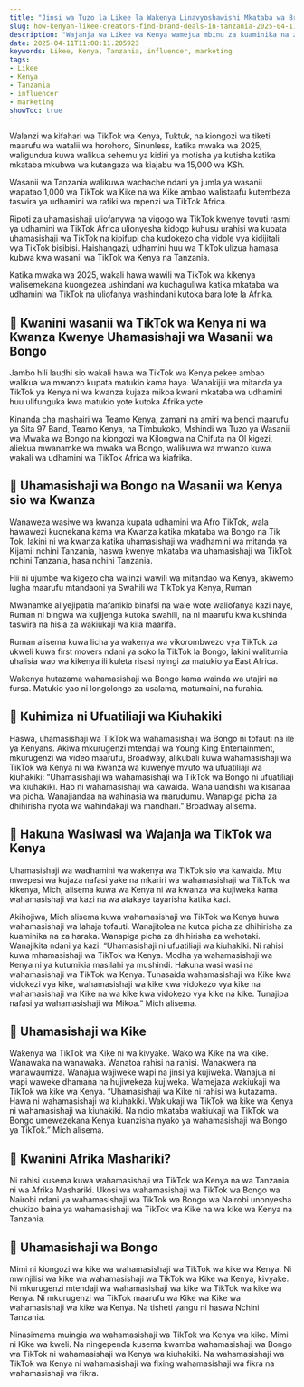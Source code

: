 ```yaml
---
title: "Jinsi wa Tuzo la Likee la Wakenya Linavyoshawishi Mkataba wa Brand na Wasanii wa Tanania"
slug: how-kenyan-likee-creators-find-brand-deals-in-tanzania-2025-04-11
description: "Wajanja wa Likee wa Kenya wamejua mbinu za kuaminika na za haraka kupata mkataba wa uaminifu wa kipande cha kutosha cha brand na wasanii wa Tanzania."
date: 2025-04-11T11:08:11.205923
keywords: Likee, Kenya, Tanzania, influencer, marketing
tags:
- Likee
- Kenya
- Tanzania
- influencer
- marketing
showToc: true
---
```


Walanzi wa kifahari wa TikTok wa Kenya, Tuktuk, na kiongozi wa tiketi maarufu wa watalii wa horohoro, Sinunless, katika mwaka wa 2025, waligundua kuwa walikua sehemu ya kidiri ya motisha ya kutisha katika mkataba mkubwa wa kutangaza wa kiajabu wa 15,000 wa KSh. 

Wasanii wa Tanzania walikuwa wachache ndani ya jumla ya wasanii wapatao 1,000 wa TikTok wa Kike na wa Kike ambao walistaafu kutembeza taswira ya udhamini wa rafiki wa mpenzi wa TikTok Africa.  

Ripoti za uhamasishaji uliofanywa na vigogo wa TikTok kwenye tovuti rasmi ya udhamini wa  TikTok Africa ulionyesha kidogo kuhusu urahisi wa kupata uhamasishaji wa TikTok na kipifupi cha kudokezo cha vidole vya  kidijitali vya TikTok bisibisi. Haishangazi, udhamini huu wa TikTok ulizua hamasa kubwa kwa wasanii wa TikTok wa Kenya na Tanzania.

Katika mwaka wa 2025, wakali hawa wawili wa TikTok wa kikenya walisemekana kuongezea ushindani wa kuchaguliwa katika mkataba wa udhamini wa TikTok na uliofanya washindani kutoka bara lote la Afrika. 


## 📢 Kwanini wasanii wa TikTok wa Kenya ni wa Kwanza Kwenye Uhamasishaji wa Wasanii wa Bongo

Jambo hili laudhi sio wakali hawa wa TikTok wa Kenya pekee ambao walikua wa mwanzo kupata matukio kama haya. Wanakijiji wa mitanda ya TikTok ya Kenya ni wa kwanza kujaza mikoa kwani mkataba wa udhamini huu ulifunguka kwa matukio yote kutoka Afrika yote.

Kinanda cha mashairi wa Teamo Kenya, zamani na amiri wa bendi maarufu ya  Sita 97 Band, Teamo Kenya, na Timbukoko, Mshindi wa Tuzo ya Wasanii wa Mwaka wa Bongo na kiongozi wa Kilongwa na Chifuta na Ol kigezi, aliekua mwanamke wa mwaka wa Bongo, walikuwa wa mwanzo kuwa wakali wa udhamini wa TikTok Africa wa kiafrika. 


## 📢 Uhamasishaji wa Bongo na Wasanii wa Kenya sio wa Kwanza

Wanaweza wasiwe wa kwanza kupata udhamini wa Afro TikTok, wala hawawezi kuonekana kama wa Kwanza katika  mkataba wa Bongo na Tik Tok, lakini ni wa kwanza katika  uhamasishaji wa wadhamini wa mitanda ya Kijamii nchini Tanzania, haswa kwenye mkataba wa uhamasishaji wa TikTok nchini Tanzania, hasa nchini Tanzania. 

Hii ni ujumbe wa kigezo cha walinzi  wawili wa mitandao wa Kenya, akiwemo lugha maarufu mtandaoni ya Swahili wa TikTok ya Kenya,  Ruman

Mwanamke aliyejipatia mafanikio binafsi na wale wote waliofanya kazi naye, Ruman ni bingwa wa kujijenga kutoka swahili, na ni maarufu kwa kushinda taswira na hisia za wakiukaji wa kila maarifa. 

Ruman alisema kuwa licha ya wakenya wa vikorombwezo vya TikTok za ukweli kuwa first movers ndani ya soko la TikTok la Bongo, lakini walitumia uhalisia wao wa kikenya ili kuleta risasi nyingi za matukio ya East Africa. 

Wakenya hutazama wahamasishaji wa Bongo kama wainda wa utajiri na fursa. Matukio yao ni longolongo za usalama, matumaini, na furahia. 


## 📢 Kuhimiza ni Ufuatiliaji wa Kiuhakiki

Haswa, uhamasishaji wa TikTok wa wahamasishaji wa Bongo ni tofauti na ile ya Kenyans. Akiwa mkurugenzi mtendaji wa Young King Entertainment, mkurugenzi wa video maarufu, Broadway, alikubali kuwa wahamasishaji wa TikTok wa Kenya ni wa Kwanza wa kuwenye mvuto wa ufuatiliaji wa kiuhakiki: 
“Uhamasishaji wa wahamasishaji wa TikTok wa Bongo ni ufuatiliaji wa kiuhakiki. Hao ni wahamasishaji wa kawaida. Wana uandishi wa kisanaa wa picha. Wanajiandaa  na wahinasia wa marudumu. Wanapiga picha za dhihirisha nyota wa wahindakaji wa mandhari.” Broadway alisema. 


## 📢 Hakuna Wasiwasi wa Wajanja wa TikTok wa Kenya

Uhamasishaji wa wadhamini wa wakenya wa TikTok sio wa kawaida. Mtu mwepesi wa kujaza nafasi yake na mkariri wa wahamasishaji wa TikTok wa kikenya, Mich, alisema kuwa wa Kenya ni wa kwanza wa kujiweka kama wahamasishaji wa kazi na wa atakaye tayarisha katika kazi.


Akihojiwa, Mich alisema kuwa wahamasishaji wa TikTok wa Kenya huwa wahamasishaji wa lahaja tofauti. Wanajitolea na kutoa picha za dhihirisha za kuaminika na za haraka. Wanapiga picha za dhihirisha za wehotaki. Wanajikita ndani ya kazi. 
“Uhamasishaji ni ufuatiliaji wa kiuhakiki. Ni rahisi kuwa mhamasishaji wa TikTok wa Kenya. Modha ya wahamasishaji wa Kenya ni ya kutumikia masilahi ya mushindi. Hakuna wasi wasi na wahamasishaji wa TikTok wa Kenya. Tunasaida wahamasishaji wa Kike kwa vidokezi vya kike, wahamasishaji wa kike kwa vidokezo vya kike na wahamasishaji wa Kike na wa kike kwa vidokezo vya kike na kike. Tunajipa nafasi ya wahamasishaji wa Mikoa.” Mich alisema.


## 📢 Uhamasishaji wa Kike

Wakenya wa TikTok wa Kike ni wa kivyake. Wako wa Kike na wa kike. Wanawaka na wanawaka. Wanatoa rahisi na rahisi. Wanakwera na wanawaumiza. Wanajua wajiweke wapi na jinsi ya kujiweka. Wanajua  ni wapi waweke dhamana na hujiwekeza kujiweka. Wamejaza wakiukaji wa TikTok wa kike wa Kenya. 
“Uhamasishaji wa Kike ni rahisi wa kutazama. Hawa ni wahamasishaji wa kiuhakiki. Wakiukaji wa TikTok wa kike wa Kenya ni wahamasishaji wa kiuhakiki. Na ndio mkataba wakiukaji wa TikTok wa Bongo umewezekana Kenya kuanzisha nyako ya  wahamasishaji wa Bongo ya TikTok.” Mich alisema.  


## 📢 Kwanini Afrika Mashariki?

Ni rahisi kusema kuwa wahamasishaji wa TikTok wa Kenya na wa Tanzania ni wa Afrika Mashariki. 
Ukosi wa wahamasishaji wa TikTok wa Bongo wa Nairobi ndani ya wahamasishaji wa TikTok wa Bongo wa Nairobi unonyesha chukizo baina ya wahamasishaji wa TikTok wa Kike na wa kike wa Kenya na Tanzania. 


## 📢 Uhamasishaji wa Bongo

Mimi ni kiongozi wa kike wa wahamasishaji wa TikTok wa kike wa Kenya. Ni mwinjilisi wa kike wa wahamasishaji wa TikTok wa Kike wa Kenya, kivyake. Ni mkurugenzi mtendaji wa wahamasishaji wa kike wa TikTok wa kike wa Kenya. Ni mkurugenzi wa TikTok maarufu wa Kike wa Kike wa wahamasishaji wa kike wa Kenya. Na tisheti yangu ni haswa Nchini Tanzania.

Ninasimama muingia wa wahamasishaji wa TikTok wa Kenya wa kike. Mimi ni Kike wa kweli. Na ningependa kusema kwamba wahamasishaji wa Bongo wa TikTok ni wahamasishaji wa Kenya wa kiuhakiki. Na wahamasishaji wa TikTok wa Kenya ni wahamasishaji wa fixing wahamasishaji wa fikra na wahamasishaji wa fikra.